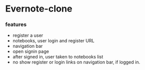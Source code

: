 # Evernote-clone

### features

+ register a user
+ notebooks, user login and register URL
+ navigation bar
+ open signin page
+ after signed in, user taken to notebooks list
+ no show register or login links on navigation bar, if logged in.
